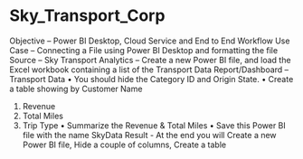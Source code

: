 # Sky_Transport_Corp

Objective – Power BI Desktop, Cloud Service and End to End Workflow
Use Case – Connecting a File using Power BI Desktop and formatting the file
Source – Sky Transport
Analytics – Create a new Power BI file, and load the Excel workbook
containing a list of the Transport Data
Report/Dashboard – Transport Data
• You should hide the Category ID and Origin State.
• Create a table showing by Customer Name
1. Revenue
2. Total Miles
3. Trip Type
• Summarize the Revenue & Total Miles
• Save this Power BI file with the name SkyData
Result - At the end you will Create a new Power BI file, Hide a couple of
columns, Create a table
